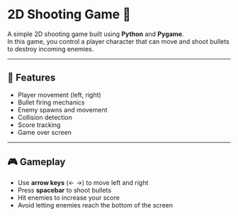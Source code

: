 # 2D Shooting Game 🎯

A simple 2D shooting game built using **Python** and **Pygame**.  
In this game, you control a player character that can move and shoot bullets to destroy incoming enemies.

---

## 🚀 Features

- Player movement (left, right)
- Bullet firing mechanics
- Enemy spawns and movement
- Collision detection
- Score tracking
- Game over screen

---

## 🎮 Gameplay

- Use **arrow keys** (← →) to move left and right
- Press **spacebar** to shoot bullets
- Hit enemies to increase your score
- Avoid letting enemies reach the bottom of the screen
